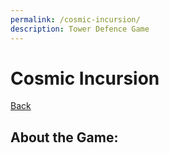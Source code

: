 ```yaml
---
permalink: /cosmic-incursion/
description: Tower Defence Game
---
```

# Cosmic Incursion
[Back](https://banrescoding.github.io/Portfolio/)
## About the Game:
